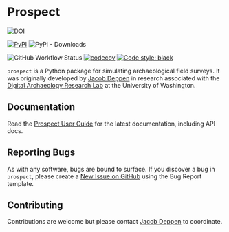 # Prospect

[![DOI](https://zenodo.org/badge/157437912.svg)](https://zenodo.org/badge/latestdoi/157437912)

[![PyPI](https://img.shields.io/pypi/v/prospect)](https://pypi.org/project/prospect/) ![PyPI - Downloads](https://img.shields.io/pypi/dm/prospect)

![GitHub Workflow Status](https://img.shields.io/github/workflow/status/deppen8/prospect/Run%20tests?label=tests)
[![codecov](https://codecov.io/gh/deppen8/prospect/branch/master/graph/badge.svg?token=05MJSIS9QA)](https://codecov.io/gh/deppen8/prospect) [![Code style: black](https://img.shields.io/badge/code%20style-black-000000.svg)](https://github.com/psf/black)

`prospect` is a Python package for simulating archaeological field surveys. It was originally developed by [Jacob Deppen](https://deppen8.github.io/) in research associated with the [Digital Archaeology Research Lab](https://www.digarlab.uw.edu/) at the University of Washington.

## Documentation

Read the [Prospect User Guide](https://deppen8.github.io/prospect) for the latest documentation, including API docs.

## Reporting Bugs

As with any software, bugs are bound to surface. If you discover a bug in `prospect`, please create a [New Issue on GitHub](https://github.com/deppen8/prospect/issues/new/choose) using the Bug Report template.

## Contributing

Contributions are welcome but please contact [Jacob Deppen](prospect.python@gmail.com) to coordinate.
